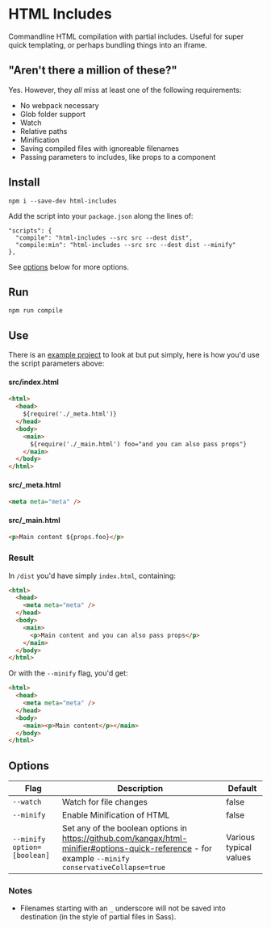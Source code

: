 # HTML Includes

Commandline HTML compilation with partial includes. Useful for super quick templating, or perhaps bundling things into an iframe.

## "Aren't there a million of these?"

Yes. However, they _all_ miss at least one of the following requirements:

- No webpack necessary
- Glob folder support
- Watch
- Relative paths
- Minification
- Saving compiled files with ignoreable filenames
- Passing parameters to includes, like props to a component

## Install

    npm i --save-dev html-includes

Add the script into your `package.json` along the lines of:

    "scripts": {
      "compile": "html-includes --src src --dest dist",
      "compile:min": "html-includes --src src --dest dist --minify"
    },

See [options](https://github.com/entozoon/html-includes#options) below for more options.

## Run

    npm run compile

## Use

There is an [example project](https://github.com/entozoon/html-includes-example) to look at but put simply, here is how you'd use the script parameters above:

#### src/index.html

```html
<html>
  <head>
    ${require('./_meta.html')}
  </head>
  <body>
    <main>
      ${require('./_main.html') foo="and you can also pass props"}
    </main>
  </body>
</html>
```

#### src/\_meta.html

```html
<meta meta="meta" />
```

#### src/\_main.html

```html
<p>Main content ${props.foo}</p>
```

### Result

In `/dist` you'd have simply `index.html`, containing:

```html
<html>
  <head>
    <meta meta="meta" />
  </head>
  <body>
    <main>
      <p>Main content and you can also pass props</p>
    </main>
  </body>
</html>
```

Or with the `--minify` flag, you'd get:

```html
<html>
  <head>
    <meta meta="meta" />
  </head>
  <body>
    <main><p>Main content</p></main>
  </body>
</html>
```

## Options

| Flag                        | Description                                                                                                                                          | Default                |
| --------------------------- | ---------------------------------------------------------------------------------------------------------------------------------------------------- | ---------------------- |
| `--watch`                   | Watch for file changes                                                                                                                               | false                  |
| `--minify`                  | Enable Minification of HTML                                                                                                                          | false                  |
| `--minify option=[boolean]` | Set any of the boolean options in https://github.com/kangax/html-minifier#options-quick-reference - for example `--minify conservativeCollapse=true` | Various typical values |

### Notes

- Filenames starting with an `_` underscore will not be saved into destination (in the style of partial files in Sass).
